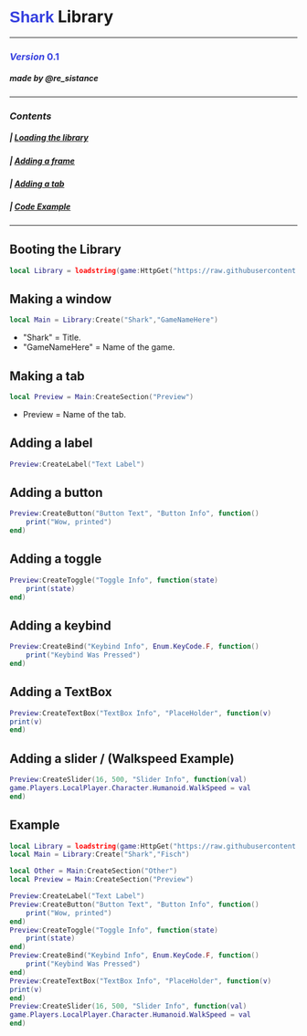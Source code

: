 # <span style="color:#353fdf; font-family: Arial;">Shark</span> Library
---
### <span style="color:#353fdf">*Version* **0.1**</span>
##### made by @re_sistance


<!-- Table of Contents -->

---
### *Contents*
##### | [ Loading the library ](#LibrarySection)
##### | [ Adding a frame ](#WindowSection)
##### | [ Adding a tab ](#TabSection)
##### | [ **Code Example** ](#ExampleSection)
---


<!-- Library Section-->

<a name="LibrarySection"></a>

## Booting the Library
```lua
local Library = loadstring(game:HttpGet("https://raw.githubusercontent.com/RoStormCreations/Shark-Library/refs/heads/main/V01.lua"))()
```


<!-- Window Section -->

<a name="WindowSection"></a>

## Making a window
```lua
local Main = Library:Create("Shark","GameNameHere")
```

 - "Shark" = Title.
 - "GameNameHere" = Name of the game.

<!-- Tab Section -->

<a name="TabSection"></a>

## Making a tab
```lua
local Preview = Main:CreateSection("Preview")
```
 - Preview = Name of the tab.


<!-- Label Section -->

<a name="LabelSection"></a>

## Adding a label
```lua
Preview:CreateLabel("Text Label")
```


<!-- Button Section -->

<a name="ButtonSection"></a>

## Adding a button
```lua
Preview:CreateButton("Button Text", "Button Info", function()
    print("Wow, printed")
end)
```



<!-- Toggle Section -->

<a name="ToggleSection"></a>

## Adding a toggle
```lua
Preview:CreateToggle("Toggle Info", function(state)
    print(state)
end)
```


<!-- KeyBind Section -->

<a name="KeyBindSection"></a>

## Adding a keybind
```lua
Preview:CreateBind("Keybind Info", Enum.KeyCode.F, function()
    print("Keybind Was Pressed")
end)
```



<!-- TextBox Section -->

<a name="TextBoxSection"></a>

## Adding a TextBox
```lua
Preview:CreateTextBox("TextBox Info", "PlaceHolder", function(v)
print(v) 
end)
```




<!-- Slider Section -->

<a name="SliderSection"></a>

## Adding a slider / **(Walkspeed Example)**
```lua
Preview:CreateSlider(16, 500, "Slider Info", function(val)
game.Players.LocalPlayer.Character.Humanoid.WalkSpeed = val
end)
```




<!-- Example Section -->

<a name="ExampleSection"></a>

## Example
```lua
local Library = loadstring(game:HttpGet("https://raw.githubusercontent.com/RoStormCreations/Shark-Library/refs/heads/main/V01.lua"))()
local Main = Library:Create("Shark","Fisch")

local Other = Main:CreateSection("Other")
local Preview = Main:CreateSection("Preview")

Preview:CreateLabel("Text Label")
Preview:CreateButton("Button Text", "Button Info", function()
    print("Wow, printed")
end)
Preview:CreateToggle("Toggle Info", function(state)
    print(state)
end)
Preview:CreateBind("Keybind Info", Enum.KeyCode.F, function()
    print("Keybind Was Pressed")
end)
Preview:CreateTextBox("TextBox Info", "PlaceHolder", function(v)
print(v) 
end)
Preview:CreateSlider(16, 500, "Slider Info", function(val)
game.Players.LocalPlayer.Character.Humanoid.WalkSpeed = val
end)
```